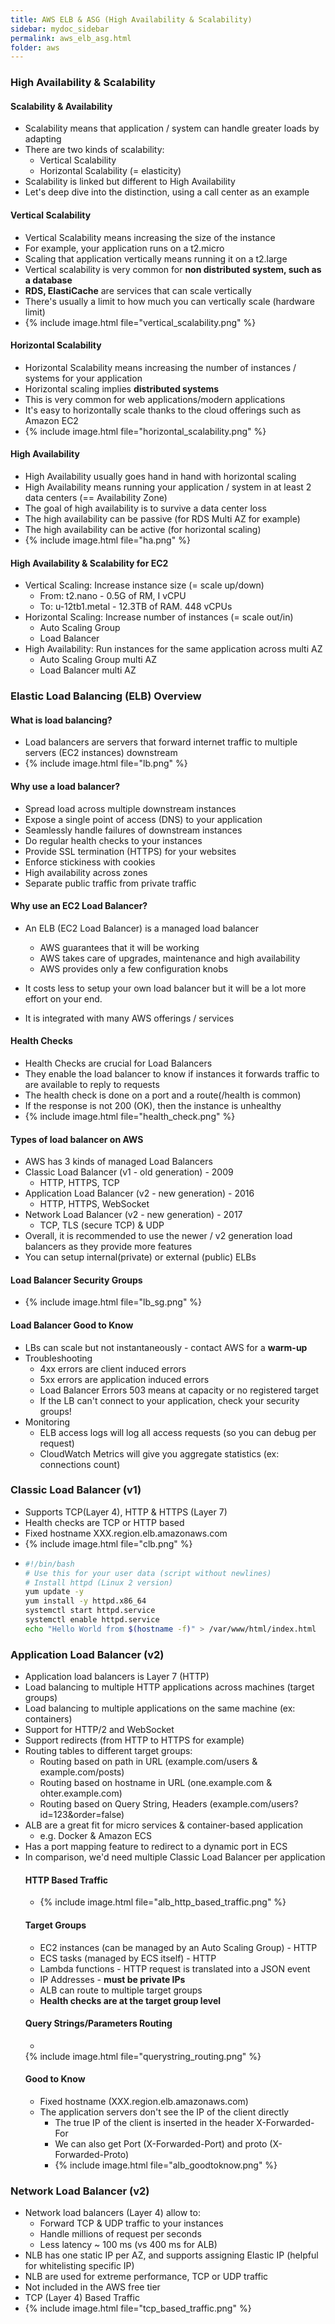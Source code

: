 ```yaml
---
title: AWS ELB & ASG (High Availability & Scalability)
sidebar: mydoc_sidebar
permalink: aws_elb_asg.html
folder: aws
---
```


### High Availability & Scalability
#### Scalability & Availability

- Scalability means that application / system can handle greater loads by adapting
- There are two kinds of scalability:
  - Vertical Scalability
  - Horizontal Scalability (= elasticity)
- Scalability is linked but different to High Availability
- Let's deep dive into the distinction, using a call center as an example

#### Vertical Scalability

- Vertical Scalability means increasing the size of the instance
- For example, your application runs on a t2.micro
- Scaling that application vertically means running it on a t2.large
- Vertical scalability is very common for **non distributed system, such as a database**
- **RDS, ElastiCache** are services that can scale vertically
- There's usually a limit to how much you can vertically scale (hardware limit)
- {% include image.html file="vertical_scalability.png" %}

#### Horizontal Scalability

- Horizontal Scalability means increasing the number of instances / systems for your application
- Horizontal scaling implies **distributed systems**
- This is very common for web applications/modern applications
- It's easy to horizontally scale thanks to the cloud offerings such as Amazon EC2
- {% include image.html file="horizontal_scalability.png" %}

#### High Availability

- High Availability usually goes hand in hand with horizontal scaling
- High Availability means running your application / system in at least 2 data centers (== Availability Zone)
- The goal of high availability is to survive a data center loss
-  The high availability can be passive (for RDS Multi AZ for example)
-  The high availability can be active (for horizontal scaling)
- {% include image.html file="ha.png" %}

#### High Availability & Scalability for EC2

- Vertical Scaling: Increase instance size (= scale up/down)
  - From: t2.nano - 0.5G of RM, I vCPU
  - To: u-12tb1.metal - 12.3TB of RAM. 448 vCPUs
- Horizontal Scaling: Increase number of instances (= scale out/in)
  - Auto Scaling Group
  - Load Balancer
- High Availability: Run instances for the same application across multi AZ
  - Auto Scaling Group multi AZ
  - Load Balancer multi AZ

### Elastic Load Balancing (ELB) Overview

#### What is load balancing?
  - Load balancers are servers that forward internet traffic to multiple servers (EC2 instances) downstream
  - {% include image.html file="lb.png" %}

#### Why use a load balancer?
  - Spread load across multiple downstream instances
  - Expose a single point of access (DNS) to your application
  - Seamlessly handle failures of downstream instances
  - Do regular health checks to your instances
  - Provide SSL termination (HTTPS) for your websites
  - Enforce stickiness with cookies
  - High availability across zones
  - Separate public traffic from private traffic

#### Why use an EC2 Load Balancer?
  - An ELB (EC2 Load Balancer) is a managed load balancer
    - AWS guarantees that it will be working
    - AWS takes care of upgrades, maintenance and high availability
    - AWS provides only a few configuration knobs

- It costs less to setup your own load balancer but it will be a lot more effort on your end.
- It is integrated with many AWS offerings / services

#### Health Checks

  - Health Checks are crucial for Load Balancers
  - They enable the load balancer to know if instances it forwards traffic to are available to reply to requests
  - The health check is done on a port and a route(/health is common)
  - If the response is not 200 (OK), then the instance is unhealthy
  - {% include image.html file="health_check.png" %}

#### Types of load balancer on AWS

  - AWS has 3 kinds of managed Load Balancers
  - Classic Load Balancer (v1 - old generation) - 2009
    - HTTP, HTTPS, TCP
  - Application Load Balancer (v2 - new generation) - 2016
    - HTTP, HTTPS, WebSocket
  - Network Load Balancer (v2 - new generation) - 2017
    - TCP, TLS (secure TCP) & UDP
  - Overall, it is recommended to use the newer / v2 generation load balancers as they provide more features
  - You can setup internal(private) or external (public) ELBs
  

#### Load Balancer Security Groups

  - {% include image.html file="lb_sg.png" %}

#### Load Balancer Good to Know

  - LBs can scale but not instantaneously - contact AWS for a **warm-up**
  - Troubleshooting
    - 4xx errors are client induced errors
    - 5xx errors are application induced errors
    - Load Balancer Errors 503 means at capacity or no registered target
    - If the LB can't connect to your application, check your security groups!
  - Monitoring
    - ELB access logs will log all access requests (so you can debug per request)
    - CloudWatch Metrics will give you aggregate statistics (ex: connections count)


### Classic Load Balancer (v1)

  - Supports TCP(Layer 4), HTTP & HTTPS (Layer 7)
  - Health checks are TCP or HTTP based
  - Fixed hostname XXX.region.elb.amazonaws.com
  - {% include image.html file="clb.png" %}
  - 
    ```bash
    #!/bin/bash
    # Use this for your user data (script without newlines)
    # Install httpd (Linux 2 version)
    yum update -y
    yum install -y httpd.x86_64
    systemctl start httpd.service
    systemctl enable httpd.service
    echo "Hello World from $(hostname -f)" > /var/www/html/index.html
    ```

### Application Load Balancer (v2)

  - Application load balancers is Layer 7 (HTTP)
  - Load balancing to multiple HTTP applications across machines (target groups)
  - Load balancing to multiple applications on the same machine (ex: containers)
  - Support for HTTP/2 and WebSocket
  - Support redirects (from HTTP to HTTPS for example)
  - Routing tables to different target groups:
    - Routing based on path in URL (example.com/users & example.com/posts)
    - Routing based on hostname in URL (one.example.com & ohter.example.com)
    - Routing based on Query String, Headers (example.com/users?id=123&order=false)
  - ALB are a great fit for micro services & container-based application
    - e.g. Docker & Amazon ECS
  - Has a port mapping feature to redirect to a dynamic port in ECS
  - In comparison, we'd need multiple Classic Load Balancer per application
    #### HTTP Based Traffic
      - {% include image.html file="alb_http_based_traffic.png" %}
    #### Target Groups
      - EC2 instances (can be managed by an Auto Scaling Group) - HTTP
      - ECS tasks (managed by ECS itself) - HTTP
      - Lambda functions - HTTP request is translated into a JSON event
      - IP Addresses - **must be private IPs**
      - ALB can route to multiple target groups
      - **Health checks are at the target group level**
    #### Query Strings/Parameters Routing
      - 
      {% include image.html file="querystring_routing.png" %}
    #### Good to Know
      - Fixed hostname (XXX.region.elb.amazonaws.com)
      - The application servers don't see the IP of the client directly
        - The true IP of the client is inserted in the header X-Forwarded-For
        - We can also get Port (X-Forwarded-Port) and proto (X-Forwarded-Proto)
        - {% include image.html file="alb_goodtoknow.png" %}

### Network Load Balancer (v2)
  - Network load balancers (Layer 4) allow to:
    - Forward TCP & UDP traffic to your instances
    - Handle millions of request per seconds
    - Less latency ~ 100 ms (vs 400 ms for ALB)
  - NLB has one static IP per AZ, and supports assigning Elastic IP
    (helpful for whitelisting specific IP)
  - NLB are used for extreme performance, TCP or UDP traffic
  - Not included in the AWS free tier
  - TCP (Layer 4) Based Traffic
  - {% include image.html file="tcp_based_traffic.png" %}